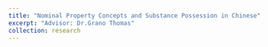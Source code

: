 ```yaml
---
title: "Nominal Property Concepts and Substance Possession in Chinese"
excerpt: "Advisor: Dr.Grano Thomas"
collection: research
---
```



